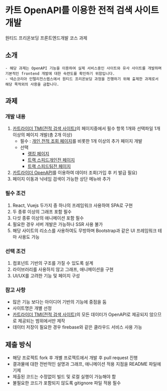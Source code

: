 # 카트 OpenAPI를 이용한 전적 검색 사이트 개발
원티드 프리온보딩 프론트엔드개발 코스 과제

## 소개
    - 해당 과제는 OpenAPI 기능을 이용하여 실제 서비스중인 사이트와 유사 사이트를 개발하며 기본적인 frontend 개발에 대한 숙련도를 확인하기 위함입니다.
    - 넥슨코리아 인텔리전스랩스에서 원티드 프리온보딩 과정을 진행하기 위해 출제한 과제로서 해당 목적외의 사용을 금합니다.

## 과제
### 개발 내용
1. [카트라이더 TMI(전적 검색 사이트)](https://tmi.nexon.com/kart)의 페이지중에서 필수 항목 1개와 선택파일 1개 이상의 페이지 개발(총 2개 이상)
    - 필수 : [개인 전적 조회 페이지](https://tmi.nexon.com/kart/user?nick=BBEESSTT&matchType=indi)를 비롯한 1개 이상의 추가 페이지 개발
    - 선택
        - [랭킹 페이지](https://tmi.nexon.com/kart/rank)
        - [트랙 스피드개인전 페이지](https://tmi.nexon.com/kart/track/) 
        - [트랙 스피드팀전 페이지](https://tmi.nexon.com/kart/track?matchType=team) 
1. [카트라이더 OpenAPI](https://developers.nexon.com/kart)를 이용하여 데이터 조회(가입 후 키 발급 필요)
1. 페이지 이동과 닉네임 검색이 가능한 상단 메뉴바 추가

### 필수 조건
1. React, Vuejs 두가지 중 하나의 프레임워크 사용하여 SPA로 구현
1. 두 종류 이상의 그래프 포함 필수
1. 다섯 종류 이상의 애니메이션 포함 필수
1. 필요한 경우 서버 개발은 가능하나 SSR 사용 불가
1. 해당 사이트의 리소스를 사용하여도 무방하며 Bootstrap과 같은 UI 프레임워크 테마 사용도 가능

### 선택 조건
1. 컴포넌트 기반의 구조를 가질 수 있도록 설계
1. 라이브러리를 사용하지 않고 그래프, 애니메이션을 구현
1. UI/UX를 고려한 기능 및 페이지 구성

### 참고 사항
* 많은 기능 보다는 아이디어 기반의 기능에 중점을 둠
* 사이트명은 개별 선정
* [카트라이더 TMI(전적 검색 사이트)](https://tmi.nexon.com/kart)의 모든 데이터가 OpenAPI로 제공되지 않으므로 제공되는 범위에서만 제작
* 데이터 저장이 필요한 경우 firebase와 같은 클라우드 서비스 사용 가능

## 제출 방식
* 해당 프로젝트 fork 후 개별 프로젝트에서 개발 후 pull request 진행
* 결과물에 대한 전반적인 설명과 그래프, 애니메이션 적용 지점을 README 파일에 기제
* 제출된 코드는 수정없이 빌드 및 로컬 실행이 가능해야 함
* 불필요한 코드가 포함되지 않도록 gitignore 파일 적용 필수
